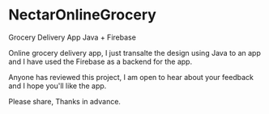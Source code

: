 # NectarOnlineGrocery
Grocery Delivery App Java + Firebase


Online grocery delivery app, I just transalte the design using Java to an app and I have used the Firebase as a backend for the app. 

Anyone has reviewed this project, I am open to hear about your feedback and I hope you'll like the app. 

Please share, Thanks in advance. 
